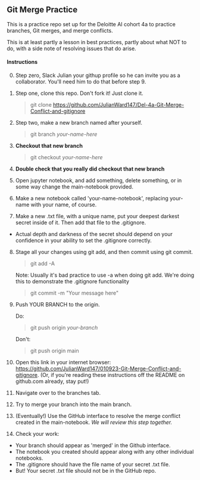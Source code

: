 ## Git Merge Practice

This is a practice repo set up for the Deloitte AI cohort 4a to practice branches, Git merges, and merge conflicts.

This is at least partly a lesson in best practices, partly about what NOT to do, with a side note of resolving issues that do arise.

#### Instructions

0. Step zero, Slack Julian your githup profile so he can invite you as a collaborator. You'll need him to do that before step 9.

1. Step one, clone this repo. Don't fork it! Just clone it.

    >git clone https://github.com/JulianWard147/Del-4a-Git-Merge-Conflict-and-gitignore

2. Step two, make a new branch named after yourself. 

    >git branch *your-name-here*

3. **Checkout that new branch**

    >git checkout *your-name-here*

4. **Double check that you really did checkout that new branch**

5. Open jupyter notebook, and add something, delete something, or in some way change the main-notebook provided.

6. Make a new notebook called 'your-name-notebook', replacing your-name with your name, of course.

7. Make a new .txt file, with a unique name, put your deepest darkest secret inside of it. Then add that file to the .gitignore. 

* Actual depth and darkness of the secret should depend on your confidence in your ability to set the .gitignore correctly.

8. Stage all your changes using git add, and then commit using git commit.

    >git add -A
    
    Note: Usually it's bad practice to use -a when doing git add. We're doing this to demonstrate the .gitignore functionality
    
    >git commit -m "Your message here"

9. Push YOUR BRANCH to the origin.

    Do:
    
    >git push origin *your-branch* 
    
    Don't:

    >git push origin main

10. Open this link in your internet browser: https://github.com/JulianWard147/010923-Git-Merge-Conflict-and-gitignore. (Or, if you're reading these instructions off the README on github.com already, stay put!)

11. Navigate over to the branches tab. 

12. Try to merge your branch into the main branch.

13. (Eventually!) Use the GitHub interface to resolve the merge conflict created in the main-notebook. *We will review this step together.*

14. Check your work:
- Your branch should appear as 'merged' in the Github interface.
- The notebook you created should appear along with any other individual notebooks.
- The .gitignore should have the file name of your secret .txt file.
- But! Your secret .txt file should not be in the GitHub repo.
